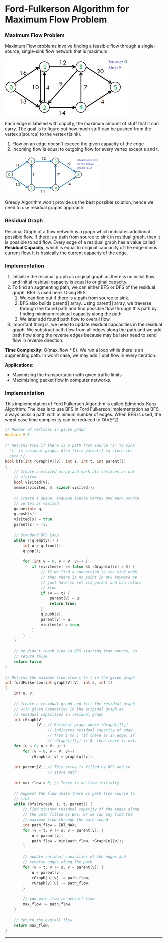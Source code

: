 # Ford-Fulkerson Algorithm for Maximum Flow Problem

### Maximum Flow Problem

Maximum Flow problems involve finding a feasible flow through a single-source, single-sink flow network that is maximum.

![](<../../../.gitbook/assets/image (9).png>)

Each edge is labeled with capcity, the maximum amount of stuff that it can carry. The goal is to figure out how much stuff can be pushed from the vertex s(source) to the vertex t(sink).

1. Flow on an edge doesn't exceed the given capacity of the edge
2. Incoming flow is equal to outgoing flow for every vertex except s and t.

![](<../../../.gitbook/assets/image (10).png>)

Greedy Algorithm won't provide us the best possible solution, hence we need to use residual graphs approach

### Residual Graph

Residual Graph of a flow network is a graph which indicates additional possible flow. If there is a path from source to sink in residual graph, then it is possible to add flow. Every edge of a residual graph has a value called **Residual Capacity,** which is equal to original capcacity of the edge minus current flow. It is basically the current capacity of the edge.

### Implementation

1. Initialize the residual graph as original graph as there is no initial flow and initial residual capacity is equal to original capacity.
2. To find an augmenting path, we can either BFS or DFS of the residual graph. BFS is used here. Using BFS
   1. We can find out if there is a path from source to sink.
   2. BFS also builds parent\[] array. Using parent\[] array, we traverse through the found path and find possible flow through this path by finding minimum residual capacity along the path.
   3. We later add found path flow to overall flow.
3. Important thing is, we need to update residual capcacities in the residual graph. We substract path flow from all edges along the path and we add path flow along the reverse edges because may be later need to send flow in reverse direction.

**Time Complexity:** O(max\_flow \* E). We run a loop while there is an augmenting path. In worst case, we may add 1 unit flow in every iteration.

**Applications:**

* Maximizing the transportation with given traffic limits
* Maximizinng packet flow in computer networks.

### Implementation

This implementation of Ford Fulkerson Algorithm is called Edmonds-Karp Algorithm. The idea is to use BFS in Ford Fulkerson implementation as BFS always picks a path with minimum number of edges. When BFS is used, the worst case time complexity can be reduced to O(VE^2).

```cpp
// Number of vertices in given graph
#define V 6
 
/* Returns true if there is a path from source 's' to sink
  't' in residual graph. Also fills parent[] to store the
  path */
bool bfs(int rGraph[V][V], int s, int t, int parent[])
{
    // Create a visited array and mark all vertices as not
    // visited
    bool visited[V];
    memset(visited, 0, sizeof(visited));
 
    // Create a queue, enqueue source vertex and mark source
    // vertex as visited
    queue<int> q;
    q.push(s);
    visited[s] = true;
    parent[s] = -1;
 
    // Standard BFS Loop
    while (!q.empty()) {
        int u = q.front();
        q.pop();
 
        for (int v = 0; v < V; v++) {
            if (visited[v] == false && rGraph[u][v] > 0) {
                // If we find a connection to the sink node,
                // then there is no point in BFS anymore We
                // just have to set its parent and can return
                // true
                if (v == t) {
                    parent[v] = u;
                    return true;
                }
                q.push(v);
                parent[v] = u;
                visited[v] = true;
            }
        }
    }
 
    // We didn't reach sink in BFS starting from source, so
    // return false
    return false;
}
 
// Returns the maximum flow from s to t in the given graph
int fordFulkerson(int graph[V][V], int s, int t)
{
    int u, v;
 
    // Create a residual graph and fill the residual graph
    // with given capacities in the original graph as
    // residual capacities in residual graph
    int rGraph[V]
              [V]; // Residual graph where rGraph[i][j]
                   // indicates residual capacity of edge
                   // from i to j (if there is an edge. If
                   // rGraph[i][j] is 0, then there is not)
    for (u = 0; u < V; u++)
        for (v = 0; v < V; v++)
            rGraph[u][v] = graph[u][v];
 
    int parent[V]; // This array is filled by BFS and to
                   // store path
 
    int max_flow = 0; // There is no flow initially
 
    // Augment the flow while there is path from source to
    // sink
    while (bfs(rGraph, s, t, parent)) {
        // Find minimum residual capacity of the edges along
        // the path filled by BFS. Or we can say find the
        // maximum flow through the path found.
        int path_flow = INT_MAX;
        for (v = t; v != s; v = parent[v]) {
            u = parent[v];
            path_flow = min(path_flow, rGraph[u][v]);
        }
 
        // update residual capacities of the edges and
        // reverse edges along the path
        for (v = t; v != s; v = parent[v]) {
            u = parent[v];
            rGraph[u][v] -= path_flow;
            rGraph[v][u] += path_flow;
        }
 
        // Add path flow to overall flow
        max_flow += path_flow;
    }
 
    // Return the overall flow
    return max_flow;
}
```

****

